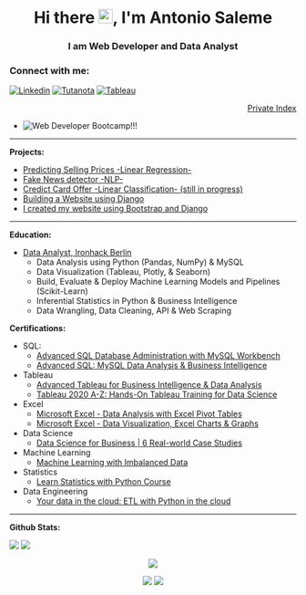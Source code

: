 <h1 align="center">Hi there <img src="https://github.com/thusspokedata/antonio-datahack/blob/main/images/Hi.gif" width="25px">, I'm Antonio Saleme</h1>
<h3 align="center">I am Web Developer and Data Analyst</h3>

<h3 align="left">Connect with me:</h3>


[![Linkedin](https://img.shields.io/badge/LinkedIn-0077B5?style=for-the-badge&logo=linkedin&logoColor=white)](https://www.linkedin.com/in/antonio-saleme-sastre/)
[![Tutanota](https://img.shields.io/badge/Tutanota-840010?style=for-the-badge&logo=Tutanota&logoColor=white)](mailto:antoniosastre@tutanota.com)
[![Tableau](https://img.shields.io/badge/Tableau-2d4b65?style=for-the-badge&logo=Tableau&logoColor=E97627)](https://public.tableau.com/app/profile/antonio.saleme#!/)
<p align="right"><a href="https://github.com/thusspokedata/index-readme">Private Index</a></p>

<!--Introduction 
<h3 align="left">About me:</h3>
I'm an ex opera singer who decided to change career for a passion of mine that is even greater than singing. 
<br>
<br>
I'm a <strong>Data Analyst</strong> with strong knowledge of <strong>SQL</strong> queries for exploring and analyzing databases with MySQL Workbench, while also using subqueries and temporary tables to handle complex multi-step data problems.<br><br>
I'm improving my knowledge of <strong>Machine Learning</strong> every day, paying special attention to the best Feature Engineering procedures, looking for the best hyperparameters, or dealing with imbalanced data. I use <strong>Python</strong> (including the libraries Numpy, Pandas, Scipy, Matplotlib, Scikit-learn) as a programming language.<br><br> 
<strong>Tableau</strong> is my visualization tool of choice. I feel comfortable working with advanced tools like parameters actions, geospatial mapping, and predictive analysis. 
<br><br>
I like working in collaborative teams where I always share my knowledge, understanding that the best way to get better is by making your environment grow.
<br><br>
-->

* ![Web Developer Bootcamp!!!](https://github.com/thusspokedata/Ironhack-Web-Developer-Bootcamp)

 ---
 <strong>Projects:</strong> <br>
 * [Predicting Selling Prices -Linear Regression-](https://github.com/marimor62/Midtermproject-Housing)
 * [Fake News detector -NLP-](https://github.com/thusspokedata/fake-news-project)
 * [Credict Card Offer -Linear Classification- (still in progress)](https://github.com/thusspokedata/classification-project)
 * [Building a Website using Django](https://cinkriscautzky-fono.com)
 * [I created my website using Bootstrap and Django](https://thusspokedata.com/)
 
 ---
 
 
 <strong>Education:</strong> <br>
  * [Data Analyst, Ironhack Berlin](https://www.credential.net/1fe2745b-f984-472e-aafc-d5b0b4be7106#gs.ma5lw8)
    - Data Analysis using Python (Pandas, NumPy) & MySQL
    - Data Visualization (Tableau, Plotly, & Seaborn)
    - Build, Evaluate & Deploy Machine Learning Models and Pipelines (Scikit-Learn)
    - Inferential Statistics in Python & Business Intelligence
    - Data Wrangling, Data Cleaning, API & Web Scraping
 
 <strong>Certifications:</strong><br>
+ SQL:
  * [Advanced SQL Database Administration with MySQL Workbench](https://www.udemy.com/certificate/UC-9581b536-30ae-4e6b-b13c-371a9852c0a5/)
  * [Advanced SQL: MySQL Data Analysis & Business Intelligence](https://www.udemy.com/certificate/UC-30eb750b-7ac6-475e-8ae8-3d3415f64646/)
+ Tableau
  * [Advanced Tableau for Business Intelligence & Data Analysis](https://www.udemy.com/certificate/UC-deb4a03d-4386-4d4c-ab2a-0e7f7c6b83e6/)
  * [Tableau 2020 A-Z: Hands-On Tableau Training for Data Science](https://www.udemy.com/certificate/UC-f221eb07-7c14-4f5d-b79e-d468133b4ab3/)
+ Excel 
  * [Microsoft Excel - Data Analysis with Excel Pivot Tables](https://www.udemy.com/certificate/UC-cf1e3b75-d53c-4fdd-a5bd-f10d539ada46/)
  * [Microsoft Excel - Data Visualization, Excel Charts & Graphs](https://www.udemy.com/certificate/UC-6aa52baa-e50a-4f0a-be48-dfe4cc517c35/)
+ Data Science
  * [Data Science for Business | 6 Real-world Case Studies](https://www.udemy.com/certificate/UC-1a63ce59-76c9-42e2-961a-1bf0c3dc525a/)
+ Machine Learning
  * [Machine Learning with Imbalanced Data](https://www.udemy.com/certificate/UC-c71dbe54-a37d-4d45-9e7d-315370afe242/)
+ Statistics
  * [Learn Statistics with Python Course](https://www.codecademy.com/profiles/web7847578924/certificates/05226ac87e20192597adea00b851c15a)
+ Data Engineering
  * [Your data in the cloud: ETL with Python in the cloud](https://www.udemy.com/certificate/UC-5d4c9d92-be31-44dc-bbc4-f73fcf6173d7/)

---

 
**Github Stats:**

![](https://visitor-badge.glitch.me/badge?page_id=thusspokedata.thusspokedata)
![](https://img.shields.io/github/followers/thusspokedata?style=social)

 <p align="center">
  <a href="https://github.com/thusspokedata"><span>
    <img align="center" src="https://github-profile-summary-cards.vercel.app/api/cards/profile-details?username=thusspokedata&theme=dracula" />
    </span></a>
</p>

 

<p align="center">
  
  <img src="https://github-readme-stats.vercel.app/api?username=thusspokedata&count_private=true&show_icons=true&theme=dracula&line_height=33">
  <img src="https://github-readme-stats.vercel.app/api/top-langs/?username=thusspokedata&langs_count=8&count_private=true&theme=dracula&line_height=10">

</p>





<!--
 
![GitHub Activity Graph](https://activity-graph.herokuapp.com/graph?username=antonio-datahack&bg_color=000000&color=4fff67&line=4fff67&point=ffffff&area=true&hide_border=true)  

![GitHub Activity Graph](https://activity-graph.herokuapp.com/graph?username=antonio-datahack&bg_color=282a36&color=4fff67&line=4fff67&point=ffffff&area=true&hide_border=true)  

![Asmit's GitHub activity graph](https://activity-graph.herokuapp.com/graph?username=antonio-datahack&hide_border=true&theme=redical)

--- 
[![Linkedin](https://img.shields.io/badge/-AntonioSaleme-blue?style=flat&logo=Linkedin&logoColor=white)](https://www.linkedin.com/in/antonio-saleme-sastre/)
[![Gmail](https://img.shields.io/badge/-AntonioSaleme-c14438?style=flat&logo=Gmail&logoColor=white)](mailto:antonio.datahack@gmail.com)
[![Tableau](https://img.shields.io/badge/-Tableau-2d4b65?style=flat&logo=tableau&logoColor=E97627)](https://public.tableau.com/app/profile/antonio.saleme#!/)

 <p align="center">
  <a href="https://github.com/antonio-datahack"><span>
    <img align="center" src="https://github-profile-summary-cards.vercel.app/api/cards/profile-details?username=antonio-datahack&theme=dracula" />
    </span></a>
</p>

